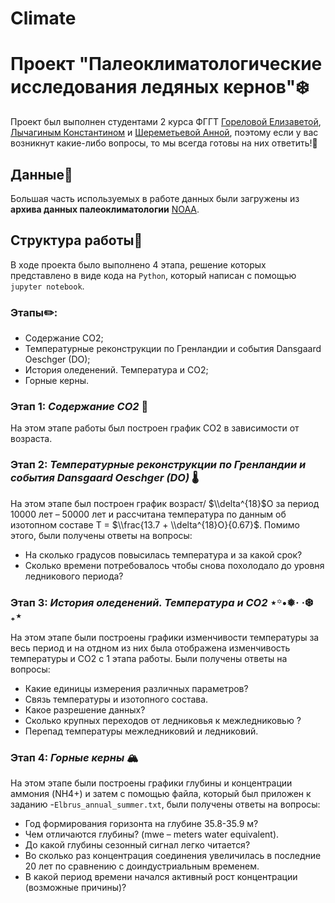 # Climate
# Проект "Палеоклиматологические исследования ледяных кернов"❄️
Проект был выполнен студентами 2 курса ФГГТ [Гореловой Елизаветой](https://github.com/emgorelova), [Лычагиным Константином](https://github.com/lychaginkonst) и [Шереметьевой Анной](https://github.com/anch_sher), поэтому если у вас возникнут какие-либо вопросы, то мы всегда готовы на них ответить!🩷
## Данные🧾
Большая часть используемых в работе данных были загружены из **архива данных палеоклиматологии** [NOAA](https://www.ncei.noaa.gov/access/paleo-search/). 
## Структура работы📌
В ходе проекта было выполнено 4 этапа, решение которых представлено в виде кода на `Python`, который написан с помощью `jupyter notebook`.
### Этапы✏️:
- Содержание CO2;
- Температурные реконструкции по Гренландии и события Dansgaard Oeschger (DO);
- История оледенений. Температура и CO2;
- Горные керны.
### Этап 1: *Содержание CO2* 💨
На этом этапе работы был построен график CO2 в зависимости от возраста.
### Этап 2: *Температурные реконструкции по Гренландии и события Dansgaard Oeschger (DO)* 🌡️
На этом этапе был построен график возраст/ $\\delta^{18}$О за период 10000 лет – 50000 лет и рассчитана температура по данным об изотопном составе T = $\\frac{13.7 + \\delta^{18}О}{0.67}$. Помимо этого, были получены ответы на вопросы:
- На сколько градусов повысилась температура и за какой срок?
- Сколько времени потребовалось чтобы снова похолодало до уровня ледникового периода?
### Этап 3: *История оледенений. Температура и CO2* ⋆꙳•❅*‧ ‧*❆ ₊⋆
На этом этапе были построены графики изменчивости температуры за весь период и на отдном из них была отображена изменчивость температуры и CO2 с 1 этапа работы. Были получены ответы на вопросы:
- Какие единицы измерения различных параметров?
- Связь температуры и изотопного состава.
- Какое разрешение данных?
- Сколько крупных переходов от ледниковья к межледниковью ?
- Перепад температуры межледниковий и ледниковий.
### Этап 4: *Горные керны* 🏔️
На этом этапе были построены графики глубины и концентрации аммония (NH4+) и затем с помощью файла, который был приложен к заданию -`Elbrus_annual_summer.txt`, были получены ответы на вопросы:
- Год формирования горизонта на глубине 35.8-35.9 м?
- Чем отличаются глубины? (mwe – meters water equivalent).
- До какой глубины сезонный сигнал легко читается?
- Во сколько раз концентрация соединения увеличилась в последние 20 лет по сравнению с доиндустриальным временем.
- В какой период времени начался активный рост концентрации (возможные причины)?
